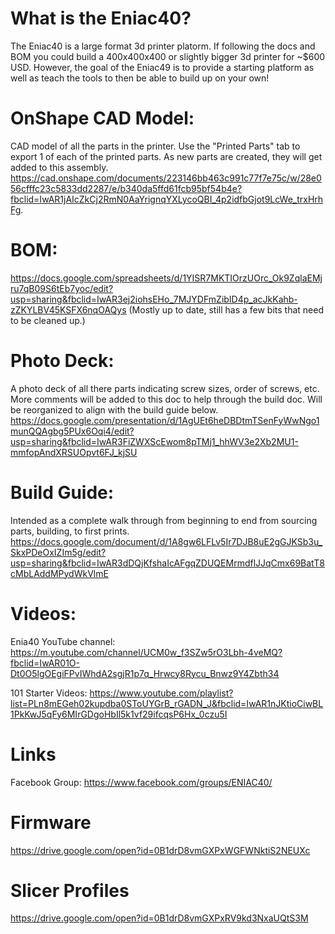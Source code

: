 # What is the Eniac40?
The Eniac40 is a large format 3d printer platorm.  If following the docs and BOM you could build a 400x400x400 or slightly bigger 3d printer for ~$600 USD.  However, the goal of the Eniac49 is to provide a starting platform as well as teach the tools to then be able to build up on your own!

# OnShape CAD Model:
CAD model of all the parts in the printer. Use the "Printed Parts" tab to export 1 of each of the printed parts. As new parts are created, they will get added to this assembly.
https://cad.onshape.com/documents/223146bb463c991c77f7e75c/w/28e056cfffc23c5833dd2287/e/b340da5ffd61fcb95bf54b4e?fbclid=IwAR1jAIcZkCj2RmN0AaYrignqYXLycoQBI_4p2idfbGjot9LcWe_trxHrhFg.

# BOM:
https://docs.google.com/spreadsheets/d/1YISR7MKTIOrzUOrc_Ok9ZqlaEMjru7qB09S6tEb7yoc/edit?usp=sharing&fbclid=IwAR3ej2iohsEHo_7MJYDFmZibID4p_acJkKahb-zZKYLBV45KSFX6nqOAQys
(Mostly up to date, still has a few bits that need to be cleaned up.)

# Photo Deck:
A photo deck of all there parts indicating screw sizes, order of screws, etc. More comments will be added to this doc to help through the build doc. Will be reorganized to align with the build guide below.
https://docs.google.com/presentation/d/1AgUEt6heDBDtmTSenFyWwNgo1munQQAgbg5PUx6Oqi4/edit?usp=sharing&fbclid=IwAR3FiZWXScEwom8pTMj1_hhWV3e2Xb2MU1-mmfopAndXRSUOpvt6FJ_kjSU

# Build Guide:
Intended as a complete walk through from beginning to end from sourcing parts, building, to first prints.
https://docs.google.com/document/d/1A8gw6LFLv5Ir7DJB8uE2gGJKSb3u_SkxPDeOxIZIm5g/edit?usp=sharing&fbclid=IwAR3dDQjKfshaIcAFgqZDUQEMrmdflJJqCmx69BatT8cMbLAddMPydWkVlmE

# Videos:
Enia40 YouTube channel: https://m.youtube.com/channel/UCM0w_f3SZw5rO3Lbh-4veMQ?fbclid=IwAR01O-Dt0O5lgOEgiFPvIWhdA2sgjR1p7q_Hrwcy8Rycu_Bnwz9Y4Zbth34

101 Starter Videos: https://www.youtube.com/playlist?list=PLn8mEGeh02kupdba0SToUYGrB_rGADN_J&fbclid=IwAR1nJKtioCiwBL1PkKwJ5qFy6MIrGDgoHbIl5k1vf29ifcqsP6Hx_0czu5I

# Links
Facebook Group: https://www.facebook.com/groups/ENIAC40/

# Firmware
https://drive.google.com/open?id=0B1drD8vmGXPxWGFWNktiS2NEUXc

# Slicer Profiles
https://drive.google.com/open?id=0B1drD8vmGXPxRV9kd3NxaUQtS3M
